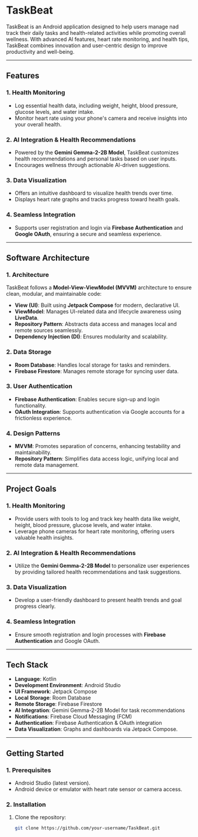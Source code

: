 # TaskBeat

TaskBeat is an Android application designed to help users manage nad track their daily tasks and health-related activities while promoting overall wellness. With advanced AI features, heart rate monitoring, and health tips, TaskBeat combines innovation and user-centric design to improve productivity and well-being.

---

## **Features**

### **1. Health Monitoring**
- Log essential health data, including weight, height, blood pressure, glucose levels, and water intake.
- Monitor heart rate using your phone's camera and receive insights into your overall health.

### **2. AI Integration & Health Recommendations**
- Powered by the **Gemini Gemma-2-2B Model**, TaskBeat customizes health recommendations and personal tasks based on user inputs.
- Encourages wellness through actionable AI-driven suggestions.

### **3. Data Visualization**
- Offers an intuitive dashboard to visualize health trends over time.
- Displays heart rate graphs and tracks progress toward health goals.

### **4. Seamless Integration**
- Supports user registration and login via **Firebase Authentication** and **Google OAuth**, ensuring a secure and seamless experience.

---

## **Software Architecture**

### **1. Architecture**
TaskBeat follows a **Model-View-ViewModel (MVVM)** architecture to ensure clean, modular, and maintainable code:
- **View (UI)**: Built using **Jetpack Compose** for modern, declarative UI.
- **ViewModel**: Manages UI-related data and lifecycle awareness using **LiveData**.
- **Repository Pattern**: Abstracts data access and manages local and remote sources seamlessly.
- **Dependency Injection (DI)**: Ensures modularity and scalability.

### **2. Data Storage**
- **Room Database**: Handles local storage for tasks and reminders.
- **Firebase Firestore**: Manages remote storage for syncing user data.

### **3. User Authentication**
- **Firebase Authentication**: Enables secure sign-up and login functionality.
- **OAuth Integration**: Supports authentication via Google accounts for a frictionless experience.

### **4. Design Patterns**
- **MVVM**: Promotes separation of concerns, enhancing testability and maintainability.
- **Repository Pattern**: Simplifies data access logic, unifying local and remote data management.

---

## **Project Goals**

### **1. Health Monitoring**
- Provide users with tools to log and track key health data like weight, height, blood pressure, glucose levels, and water intake.
- Leverage phone cameras for heart rate monitoring, offering users valuable health insights.

### **2. AI Integration & Health Recommendations**
- Utilize the **Gemini Gemma-2-2B Model** to personalize user experiences by providing tailored health recommendations and task suggestions.

### **3. Data Visualization**
- Develop a user-friendly dashboard to present health trends and goal progress clearly.

### **4. Seamless Integration**
- Ensure smooth registration and login processes with **Firebase Authentication** and Google OAuth.

---

## **Tech Stack**

- **Language**: Kotlin
- **Development Environment**: Android Studio
- **UI Framework**: Jetpack Compose
- **Local Storage**: Room Database
- **Remote Storage**: Firebase Firestore
- **AI Integration**: Gemini Gemma-2-2B Model for task recommendations
- **Notifications**: Firebase Cloud Messaging (FCM)
- **Authentication**: Firebase Authentication & OAuth integration
- **Data Visualization**: Graphs and dashboards via Jetpack Compose.

---

## **Getting Started**

### **1. Prerequisites**
- Android Studio (latest version).
- Android device or emulator with heart rate sensor or camera access.

### **2. Installation**
1. Clone the repository:
   ```bash
   git clone https://github.com/your-username/TaskBeat.git
